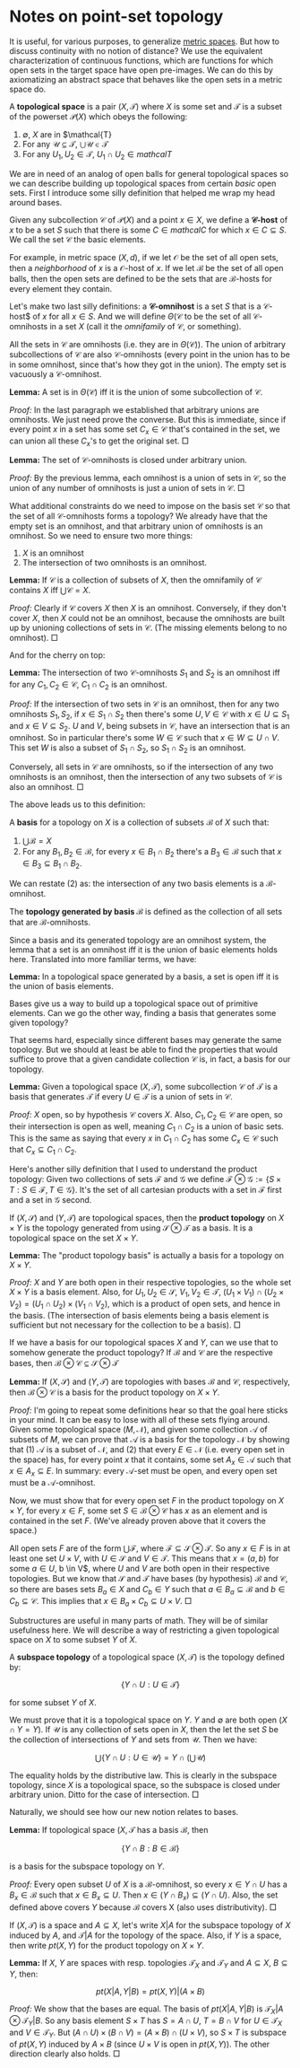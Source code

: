 # Notes on point-set topology

It is useful, for various purposes, to generalize [metric spaces](ms.html). But how to discuss continuity with no notion of distance? We use the equivalent characterization of continuous functions, which are functions for which open sets in the target space have open pre-images. We can do this by axiomatizing an abstract space that behaves like the open sets in a metric space do.

A **topological space** is a pair $(X, \mathcal{T})$ where $X$ is some set and $\mathcal{T}$ is a subset of the powerset $\mathcal{P}(X)$ which obeys the following:

 1. $\emptyset$, $X$ are in $\mathcal{T}
 2. For any $\mathcal{U} \subseteq \mathcal{T}$, $\bigcup \mathcal{U} \in \mathcal{T}$
 3. For any $U_1, U_2 \in \mathcal{T}$, $U_1 \cap U_2 \in mathcal{T}$

We are in need of an analog of open balls for general topological spaces so we can describe building up topological spaces from certain *basic* open sets. First I introduce some silly definition that helped me wrap my head around bases.

Given any subcollection $\mathcal{C}$ of $\mathcal{P}(X)$ and a point $x \in X$, we define a **$\mathcal{C}$-host** of $x$ to be a set $S$ such that there is some $C \in mathcal{C}$ for which $x \in C \subseteq S$. We call the set $\mathcal{C}$ the basic elements.

For example, in metric space $(X, d)$, if we let $\mathcal{O}$ be the set of all open sets, then a *neighborhood* of $x$ is a $\mathcal{O}$-host of $x$. If we let $\mathcal{B}$ be the set of all open balls, then the open sets are defined to be the sets that are $\mathcal{B}$-hosts for every element they contain.

Let's make two last silly definitions: a **$\mathcal{C}$-omnihost** is a set $S$ that is a $\mathcal{C}$-host$ of $x$ for all $x \in S$. And we will define $\Theta(\mathcal{C}$ to be the set of all $\mathcal{C}$-omnihosts in a set $X$ (call it the *omnifamily* of $\mathcal{C}$, or something).

All the sets in $\mathcal{C}$ are omnihosts (i.e. they are in $\Theta(\mathcal{C})$). The union of arbitrary subcollections of $\mathcal{C}$ are also $\mathcal{C}$-omnihosts (every point in the union has to be in some omnihost, since that's how they got in the union). The empty set is vacuously a $\mathcal{C}$-omnihost.

**Lemma:** A set is in $\Theta(\mathcal{C})$ iff it is the union of some subcollection of $\mathcal{C}$.

*Proof:* In the last paragraph we established that arbitrary unions are omnihosts. We just need prove the converse. But this is immediate, since if every point $x$ in a set has some set $C_x \in \mathcal{C}$ that's contained in the set, we can union all these $C_x$'s to get the original set. $\Box$

**Lemma:** The set of $\mathcal{C}$-omnihosts is closed under arbitrary union.

*Proof:* By the previous lemma, each omnihost is a union of sets in $\mathcal{C}$, so the union of any number of omnihosts is just a union of sets in $\mathcal{C}$. $\Box$

What additional constraints do we need to impose on the basis set $\mathcal{C}$ so that the set of all $\mathcal{C}$-omnihosts forms a topology? We already have that the empty set is an omnihost, and that arbitrary union of omnihosts is an omnihost. So we need to ensure two more things:

 1. $X$ is an omnihost
 2. The intersection of two omnihosts is an omnihost.

**Lemma:** If $\mathcal{C}$ is a collection of subsets of $X$, then the omnifamily of $\mathcal{C}$ contains $X$ iff $\bigcup \mathcal{C} = X$.

*Proof:* Clearly if $\mathcal{C}$ covers $X$ then $X$ is an omnihost. Conversely, if they don't cover $X$, then $X$ could not be an omnihost, because the omnihosts are built up by unioning collections of sets in $\mathcal{C}$. (The missing elements belong to no omnihost). $\Box$

And for the cherry on top:

**Lemma:** The intersection of two $\mathcal{C}$-omnihosts $S_1$ and $S_2$ is an omnihost iff for any $C_1, C_2 \in \mathcal{C}$, $C_1 \cap C_2$ is an omnihost.

*Proof:* If the intersection of two sets in $\mathcal{C}$ is an omnihost, then for any two omnihosts $S_1, S_2$, if $x \in S_1 \cap S_2$ then there's some $U, V \in \mathcal{C}$ with $x \in U \subseteq S_1$ and $x \in V \subseteq S_2$. $U$ and $V$, being subsets in $\mathcal{C}$, have an intersection that is an omnihost. So in particular there's some $W \in \mathcal{C}$ such that $x \in W \subseteq U \cap V$. This set $W$ is also a subset of $S_1 \cap S_2$, so $S_1 \cap S_2$ is an omnihost.

Conversely, all sets in $\mathcal{C}$ are omnihosts, so if the intersection of any two omnihosts is an omnihost, then the intersection of any two subsets of $\mathcal{C}$ is also an omnihost. $\Box$

The above leads us to this definition:

A **basis** for a topology on $X$ is a collection of subsets $\mathcal{B}$ of $X$ such that:

 1. $\bigcup \mathcal{B} = X$
 2. For any $B_1, B_2 \in \mathcal{B}$, for every $x \in B_1 \cap B_2$ there's a $B_3 \in \mathcal{B}$ such that $x \in B_3 \subseteq B_1 \cap B_2$.

We can restate (2) as: the intersection of any two basis elements is a $\mathcal{B}$-omnihost.

The **topology generated by basis $\mathcal{B}$** is defined as the collection of all sets that are $\mathcal{B}$-omnihosts.

Since a basis and its generated topology are an omnihost system, the lemma that a set is an omnihost iff it is the union of basic elements holds here. Translated into more familiar terms, we have:

**Lemma:** In a topological space generated by a basis, a set is open iff it is the union of basis elements.

Bases give us a way to build up a topological space out of primitive elements. Can we go the other way, finding a basis that generates some given topology?

That seems hard, especially since different bases may generate the same topology. But we should at least be able to find the properties that would suffice to prove that a given candidate collection $\mathcal{C}$ is, in fact, a basis for our topology.

**Lemma:** Given a topological space $(X, \mathcal{T})$, some subcollection $\mathcal{C}$ of $\mathcal{T}$ is a basis that generates $\mathcal{T}$ if every $U \in \mathcal{T}$ is a union of sets in $\mathcal{C}$.

*Proof:* $X$ open, so by hypothesis $\mathcal{C}$ covers $X$. Also, $C_1, C_2 \in \mathcal{C}$ are open, so their intersection is open as well, meaning $C_1 \cap C_2$ is a union of basic sets. This is the same as saying that every $x$ in $C_1 \cap C_2$ has some $C_x \in \mathcal{C}$ such that $C_x \subseteq C_1 \cap C_2$.

Here's another silly definition that I used to understand the product topology: Given two collections of sets $\mathcal{F}$ and $\mathcal{G}$ we define $\mathcal{F} \otimes \mathcal{G} := \{ S \times T : S \in \mathcal{F}, T \in \mathcal{G}\}$. It's the set of all cartesian products with a set in $\mathcal{F}$ first and a set in $\mathcal{G}$ second.

If $(X, \mathcal{S})$ and $(Y, \mathcal{T})$ are topological spaces, then the **product topology** on $X \times Y$ is the topology generated from using $\mathcal{S} \otimes \mathcal{T}$ as a basis. It is a topological space on the set $X \times Y$.

**Lemma:** The "product topology basis" is actually a basis for a topology on $X \times Y$.

*Proof:* $X$ and $Y$ are both open in their respective topologies, so the whole set $X \times Y$ is a basis element. Also, for $U_1, U_2 \in \mathcal{S}$, $V_1, V_2 \in \mathcal{T}$, $(U_1 \times V_1) \cap (U_2 \times V_2) = (U_1 \cap U_2) \times (V_1 \cap V_2)$, which is a product of open sets, and hence in the basis. (The intersection of basis elements being a basis element is sufficient but not necessary for the collection to be a basis). $\Box$

If we have a basis for our topological spaces $X$ and $Y$, can we use that to somehow generate the product topology? If $\mathcal{B}$ and $\mathcal{C}$ are the respective bases, then $\mathcal{B} \otimes \mathcal{C} \subseteq \mathcal{S} \otimes \mathcal{T}$

**Lemma:** If $(X, \mathcal{S})$ and $(Y, \mathcal{T})$ are topologies with bases $\mathcal{B}$ and $\mathcal{C}$, respectively, then $\mathcal{B} \otimes \mathcal{C}$ is a basis for the product topology on $X \times Y$.

*Proof:* I'm going to repeat some definitions hear so that the goal here sticks in your mind. It can be easy to lose with all of these sets flying around. Given some topological space $(M, \mathcal{N})$, and given some collection $\mathcal{A}$ of subsets of $M$, we can prove that $\mathcal{A}$ is a basis for the topology $\mathcal{N}$ by showing that (1) $\mathcal{A}$ is a subset of $\mathcal{N}$, and (2) that every $E \in \mathcal{N}$ (i.e. every open set in the space) has, for every point $x$ that it contains, some set $A_x \in \mathcal{A}$ such that $x \in A_x \subseteq E$. In summary: every $\mathcal{A}$-set must be open, and every open set must be a $\mathcal{A}$-omnihost.

Now, we must show that for every open set $F$ in the product topology on $X \times Y$, for every $x \in F$, some set $S \in \mathcal{B} \otimes \mathcal{C}$ has $x$ as an element and is contained in the set $F$. (We've already proven above that it covers the space.)

All open sets $F$ are of the form $\bigcup \mathcal{F}$, where $\mathcal{F} \subseteq \mathcal{S} \otimes \mathcal{T}$. So any $x \in F$ is in at least one set $U \times V$, with $U \in \mathcal{S}$ and $V \in \mathcal{T}$. This means that $x = (a, b)$ for some $a \in U$, b \in V$, where $U$ and $V$ are both open in their respective topologies. But we know that $\mathcal{S}$ and $\mathcal{T}$ have bases (by hypothesis) $\mathcal{B}$ and $\mathcal{C}$, so there are bases sets $B_a \in X$ and $C_b \in Y$ such that $a \in B_a \subseteq \mathcal{B}$ and $b \in C_b \subseteq \mathcal{C}$. This implies that $x \in B_a \times C_b \subseteq U \times V$. $\Box$

Substructures are useful in many parts of math. They will be of similar usefulness here. We will describe a way of restricting a given topological space on $X$ to some subset $Y$ of $X$.

A **subspace topology** of a topological space $(X, \mathcal{T})$ is the topology defined by:

$$ \{ Y \cap U : U \in \mathcal{T} \}$$

for some subset $Y$ of $X$.

We must prove that it is a topological space on $Y$. $Y$ and $\emptyset$ are both open ($X \cap Y = Y$). If $\mathcal{U}$ is any collection of sets open in $X$, then the let the set $S$ be the collection of intersections of $Y$ and sets from $\mathcal{U}$. Then we have:

$$ \bigcup \{Y \cap U : U \in \mathcal{U} \} = Y \cap (\bigcup \mathcal{U})$$

The equality holds by the distributive law. This is clearly in the subspace topology, since $X$ is a topological space, so the subspace is closed under arbitrary union. Ditto for the case of intersection. $\Box$

Naturally, we should see how our new notion relates to bases.

**Lemma:** If topological space $(X, \mathcal{T}$ has a basis $\mathcal{B}$, then

$$\{ Y \cap B : B \in \mathcal{B}\}$$

is a basis for the subspace topology on $Y$.

*Proof:* Every open subset $U$ of $X$ is a $\mathcal{B}$-omnihost, so every $x \in Y \cap U$ has a $B_x \in \mathcal{B}$ such that $x \in B_x \subseteq U$. Then $x \in (Y \cap B_x) \subseteq (Y \cap U)$. Also, the set defined above covers $Y$ because $\mathcal{B}$ covers X (also uses distributivity). $\Box$


If $(X, \mathcal{T})$ is a space and $A \subseteq X$, let's write $X|A$ for the subspace topology of $X$ induced by $A$, and $\mathcal{T}|A$ for the topology of the space. Also, if $Y$ is a space, then write $pt(X,Y)$ for the product topology on $X \times Y$.

**Lemma:** If $X$, $Y$ are spaces with resp. topologies $\mathcal{T}_X$ and $\mathcal{T}_Y$ and $A \subseteq X$, $B \subseteq Y$, then:

$$ pt(X|A, Y|B) = pt(X,Y)|(A \times B) $$

*Proof:* We show that the bases are equal. The basis of $pt(X|A, Y|B)$ is $\mathcal{T}_X |A \otimes \mathcal{T}_Y | B$. So any basis element $S \times T$ has $S = A \cap U$, $T = B \cap V$ for $U \in \mathcal{T}_X$ and $V \in \mathcal{T}_Y$. But $(A \cap U) \times (B \cap V) = (A \times B) \cap (U \times V)$, so $S \times T$ is subspace of $pt(X,Y)$ induced by $A \times B$ (since $U \times V$ is open in $pt(X,Y)$). The other direction clearly also holds. $\Box$
